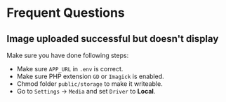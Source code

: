 # Frequent Questions

## Image uploaded successful but doesn't display

Make sure you have done following steps:

- Make sure `APP_URL` in `.env` is correct.
- Make sure PHP extension `GD` or `Imagick` is enabled.
- Chmod folder `public/storage` to make it writeable.
- Go to `Settings` -> `Media` and set `Driver` to **Local**.

